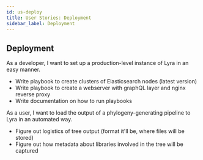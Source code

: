 ```yaml
---
id: us-deploy
title: User Stories: Deployment
sidebar_label: Deployment
---
```


## Deployment

As a developer, I want to set up a production-level instance of Lyra in an easy manner.

- Write playbook to create clusters of Elasticsearch nodes (latest version)
- Write playbook to create a webserver with graphQL layer and nginx reverse proxy
- Write documentation on how to run playbooks

As a user, I want to load the output of a phylogeny-generating pipeline to Lyra in an automated way.

- Figure out logistics of tree output (format it'll be, where files will be stored)
- Figure out how metadata about libraries involved in the tree will be captured
